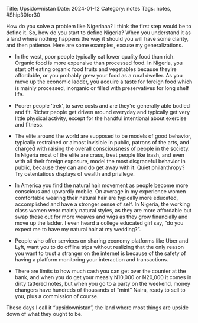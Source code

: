 Title: Upsidownistan
Date: 2024-01-12
Category: notes
Tags: notes, #Ship30for30

How do you solve a problem like Nigeriaaa? I think the first step would be to define it. So, how do you start to define Nigeria? When you understand it as a land where nothing happens the way it should you will have some clarity, and then patience. Here are some examples, excuse my generalizations.

- In the west, poor people typically eat lower quality food than rich. Organic food is more expensive than processed food. In Nigeria, you start off eating organic food fruits and vegetables because they’re affordable, or you probably grew your food as a rural dweller. As you move up the economic ladder, you acquire a taste for foreign food which is mainly processed, inorganic or filled with preservatives for long shelf life.

- Poorer people ‘trek’, to save costs and are they’re generally able bodied and fit. Richer people get driven around everyday and typically get very little physical activity, except for the handful intentional about exercise and fitness.

- The elite around the world are supposed to be models of good behavior, typically restrained or almost invisible in public, patrons of the arts, and charged with raising the overall consciousness of people in the society. In Nigeria most of the elite are crass, treat people like trash, and even with all their foreign exposure, model the most disgraceful behavior in public, because they can and do get away with it. Quiet philanthropy? Try ostentatious displays of wealth and privilege.

- In America you find the natural hair movement as people become more conscious and upwardly mobile. On average in my experience women comfortable wearing their natural hair are typically more educated, accomplished and have a stronger sense of self. In Nigeria, the working class women wear mainly natural styles, as they are more affordable but swap these out for more weaves and wigs as they  grow financially and move up the ladder. I even heard a college educated girl say, “do you expect me to have my natural hair at my wedding?”.

- People who offer services on sharing economy platforms like Uber and Lyft, want you to do offline trips without realizing that the only reason you want to trust a stranger on the internet is because of the safety of having a platform monitoring your interaction and transactions.

- There are limits to how much cash you can get over the counter at the bank, and when you do get your measly N10,000 or N20,000 it comes in dirty tattered notes, but when you go to a party on the weekend, money changers have hundreds of thousands of “mint” Naira, ready to sell to you, plus a commission of course.

These days I call it “upsidownistan”, the land where most things are upside down of what they ought to be.
